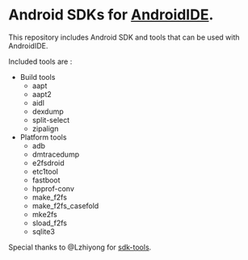 # Android SDKs for [AndroidIDE](https://github.com/itsaky/AndroidIDE).

This repository includes Android SDK and tools that can be used with AndroidIDE.

Included tools are :
- Build tools
  - aapt
  - aapt2
  - aidl
  - dexdump
  - split-select
  - zipalign
- Platform tools
  - adb
  - dmtracedump
  - e2fsdroid
  - etc1tool
  - fastboot
  - hpprof-conv
  - make_f2fs
  - make_f2fs_casefold
  - mke2fs
  - sload_f2fs
  - sqlite3

Special thanks to @Lzhiyong for [sdk-tools](https://github.com/Lzhiyong/sdk-tools).

